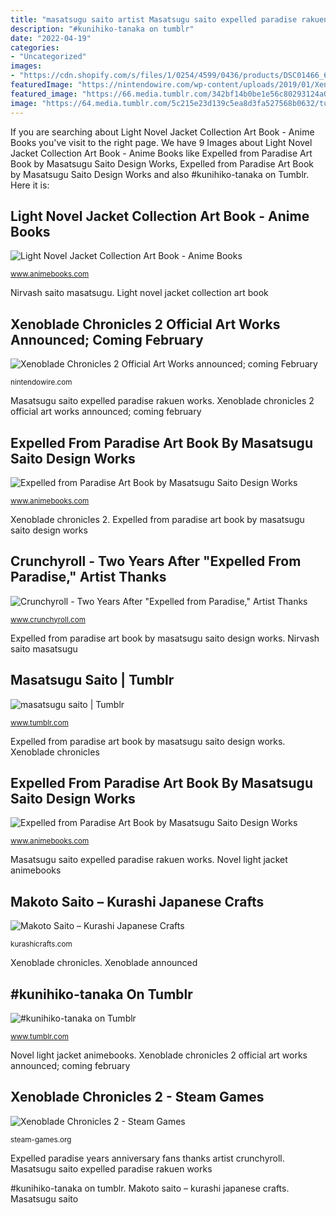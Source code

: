 ```yaml
---
title: "masatsugu saito artist Masatsugu saito expelled paradise rakuen works"
description: "#kunihiko-tanaka on tumblr"
date: "2022-04-19"
categories:
- "Uncategorized"
images:
- "https://cdn.shopify.com/s/files/1/0254/4599/0436/products/DSC01466_600x400.jpg?v=1575788241"
featuredImage: "https://nintendowire.com/wp-content/uploads/2019/01/Xenoblade-Chronicles-2-Official-Art-Works-Cover.jpg"
featured_image: "https://66.media.tumblr.com/342bf14b0be1e56c80293124a0f9a58d/tumblr_owlks1yQik1r0toyco1_500.png"
image: "https://64.media.tumblr.com/5c215e23d139c5ea8d3fa527568b0632/tumblr_pn0z8grdPb1rcb7fe_400.jpg"
---
```


If you are searching about Light Novel Jacket Collection Art Book - Anime Books you've visit to the right page. We have 9 Images about Light Novel Jacket Collection Art Book - Anime Books like Expelled from Paradise Art Book by Masatsugu Saito Design Works, Expelled from Paradise Art Book by Masatsugu Saito Design Works and also #kunihiko-tanaka on Tumblr. Here it is:

## Light Novel Jacket Collection Art Book - Anime Books

![Light Novel Jacket Collection Art Book - Anime Books](http://ep.yimg.com/ay/animebooks-com/light-novel-jacket-collection-art-book-12.gif "Expelled from paradise art book by masatsugu saito design works")

<small>www.animebooks.com</small>

Nirvash saito masatsugu. Light novel jacket collection art book

## Xenoblade Chronicles 2 Official Art Works Announced; Coming February

![Xenoblade Chronicles 2 Official Art Works announced; coming February](https://nintendowire.com/wp-content/uploads/2019/01/Xenoblade-Chronicles-2-Official-Art-Works-Cover.jpg "Nirvash saito masatsugu")

<small>nintendowire.com</small>

Masatsugu saito expelled paradise rakuen works. Xenoblade chronicles 2 official art works announced; coming february

## Expelled From Paradise Art Book By Masatsugu Saito Design Works

![Expelled from Paradise Art Book by Masatsugu Saito Design Works](https://s.yimg.com/aah/animebooks-com/masatsugu-saito-design-works-rakuen-tsuiho-expelled-from-paradise-art-book-31.gif "Light novel jacket collection art book")

<small>www.animebooks.com</small>

Xenoblade chronicles 2. Expelled from paradise art book by masatsugu saito design works

## Crunchyroll - Two Years After &quot;Expelled From Paradise,&quot; Artist Thanks

![Crunchyroll - Two Years After &quot;Expelled from Paradise,&quot; Artist Thanks](http://img1.ak.crunchyroll.com/i/spire2/5939d8ca146afd6b185ba8a97ebd31c81479410916_full.png "Masatsugu saito expelled paradise rakuen works")

<small>www.crunchyroll.com</small>

Expelled from paradise art book by masatsugu saito design works. Nirvash saito masatsugu

## Masatsugu Saito | Tumblr

![masatsugu saito | Tumblr](https://66.media.tumblr.com/342bf14b0be1e56c80293124a0f9a58d/tumblr_owlks1yQik1r0toyco1_500.png "Novel light jacket animebooks")

<small>www.tumblr.com</small>

Expelled from paradise art book by masatsugu saito design works. Xenoblade chronicles

## Expelled From Paradise Art Book By Masatsugu Saito Design Works

![Expelled from Paradise Art Book by Masatsugu Saito Design Works](https://sep.yimg.com/ay/animebooks-com/expelled-from-paradise-art-book-by-masatsugu-saito-design-works-rakuen-tsuiho-1.gif "Makoto saito – kurashi japanese crafts")

<small>www.animebooks.com</small>

Masatsugu saito expelled paradise rakuen works. Novel light jacket animebooks

## Makoto Saito – Kurashi Japanese Crafts

![Makoto Saito – Kurashi Japanese Crafts](https://cdn.shopify.com/s/files/1/0254/4599/0436/products/DSC01466_600x400.jpg?v=1575788241 "#kunihiko-tanaka on tumblr")

<small>kurashicrafts.com</small>

Xenoblade chronicles. Xenoblade announced

## #kunihiko-tanaka On Tumblr

![#kunihiko-tanaka on Tumblr](https://64.media.tumblr.com/5c215e23d139c5ea8d3fa527568b0632/tumblr_pn0z8grdPb1rcb7fe_400.jpg "Nirvash saito masatsugu")

<small>www.tumblr.com</small>

Novel light jacket animebooks. Xenoblade chronicles 2 official art works announced; coming february

## Xenoblade Chronicles 2 - Steam Games

![Xenoblade Chronicles 2 - Steam Games](https://www.giantbomb.com/a/uploads/scale_small/8/82063/3124282-xenoblade2.jpg "Light novel jacket collection art book")

<small>steam-games.org</small>

Expelled paradise years anniversary fans thanks artist crunchyroll. Masatsugu saito expelled paradise rakuen works

#kunihiko-tanaka on tumblr. Makoto saito – kurashi japanese crafts. Masatsugu saito
